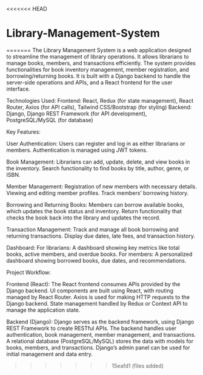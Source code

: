 <<<<<<< HEAD
# Library-Management-System
=======
The Library Management System is a web application designed to streamline the management of library operations. 
It allows librarians to manage books, members, and transactions efficiently. The system provides functionalities for book inventory management, member registration, and borrowing/returning books. 
It is built with a Django backend to handle the server-side operations and APIs, and a React frontend for the user interface.

Technologies Used:
Frontend: React, Redux (for state management), React Router, Axios (for API calls), Tailwind CSS/Bootstrap (for styling)
Backend: Django, Django REST Framework (for API development), PostgreSQL/MySQL (for database)

Key Features:

User Authentication:
Users can register and log in as either librarians or members.
Authentication is managed using JWT tokens.

Book Management:
Librarians can add, update, delete, and view books in the inventory.
Search functionality to find books by title, author, genre, or ISBN.

Member Management:
Registration of new members with necessary details.
Viewing and editing member profiles.
Track members’ borrowing history.

Borrowing and Returning Books:
Members can borrow available books, which updates the book status and inventory.
Return functionality that checks the book back into the library and updates the record.

Transaction Management:
Track and manage all book borrowing and returning transactions.
Display due dates, late fees, and transaction history.

Dashboard:
For librarians: A dashboard showing key metrics like total books, active members, and overdue books.
For members: A personalized dashboard showing borrowed books, due dates, and recommendations.

Project Workflow:

Frontend (React):
The React frontend consumes APIs provided by the Django backend.
UI components are built using React, with routing managed by React Router.
Axios is used for making HTTP requests to the Django backend.
State management handled by Redux or Context API to manage the application state.

Backend (Django):
Django serves as the backend framework, using Django REST Framework to create RESTful APIs.
The backend handles user authentication, book management, member management, and transactions.
A relational database (PostgreSQL/MySQL) stores the data with models for books, members, and transactions.
Django’s admin panel can be used for initial management and data entry.
>>>>>>> 15eafd1 (files added)
